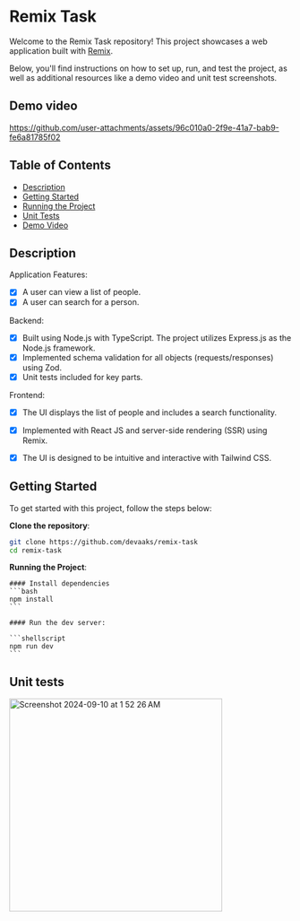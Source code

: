 # Remix Task

Welcome to the Remix Task repository! This project showcases a web application built with [Remix](https://remix.run/). 

Below, you'll find instructions on how to set up, run, and test the project, as well as additional resources like a demo video and unit test screenshots.

## Demo video

https://github.com/user-attachments/assets/96c010a0-2f9e-41a7-bab9-fe6a81785f02


## Table of Contents

- [Description](#description)
- [Getting Started](#getting-started)
- [Running the Project](#running-the-project)
- [Unit Tests](#unit-tests)
- [Demo Video](#demo-video)

## Description

Application Features:

- [x] A user can view a list of people.
- [x] A user can search for a person.

Backend:

 - [x] Built using Node.js with TypeScript. The project utilizes Express.js as the Node.js framework.
 - [x] Implemented schema validation for all objects (requests/responses) using Zod.
 - [x] Unit tests included for key parts.

Frontend:

 - [x] The UI displays the list of people and includes a search functionality.
 - [x] Implemented with React JS and server-side rendering (SSR) using Remix.
 - [x] The UI is designed to be intuitive and interactive with Tailwind CSS.


## Getting Started

To get started with this project, follow the steps below:

**Clone the repository**:
   ```bash
   git clone https://github.com/devaaks/remix-task
   cd remix-task
   ```

**Running the Project**:

    #### Install dependencies
    ```bash
    npm install
    ```

    #### Run the dev server:

    ```shellscript
    npm run dev
    ```
    
## Unit tests

<img width="380" alt="Screenshot 2024-09-10 at 1 52 26 AM" src="https://github.com/user-attachments/assets/04b54cf1-d641-48cd-953a-04b1330252ba">
